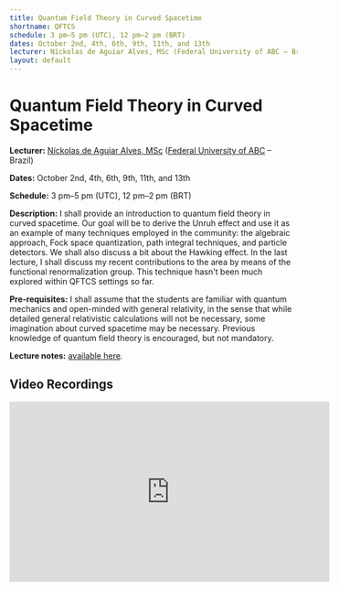 ```yaml
---
title: Quantum Field Theory in Curved Spacetime
shortname: QFTCS
schedule: 3 pm–5 pm (UTC), 12 pm–2 pm (BRT)
dates: October 2nd, 4th, 6th, 9th, 11th, and 13th
lecturer: Níckolas de Aguiar Alves, MSc (Federal University of ABC – Brazil)
layout: default
---
```


# Quantum Field Theory in Curved Spacetime

**Lecturer:** [Níckolas de Aguiar Alves, MSc](https://alves-nickolas.github.io/) ([Federal University of ABC](https://fisica.ufabc.edu.br/en/) – Brazil)

**Dates:** October 2nd, 4th, 6th, 9th, 11th, and 13th

**Schedule:** 3 pm–5 pm (UTC), 12 pm–2 pm (BRT)

**Description:** I shall provide an introduction to quantum field theory in curved spacetime. Our goal will be to derive the Unruh effect and use it as an example of many techniques employed in the community: the algebraic approach, Fock space quantization, path integral techniques, and particle detectors. We shall also discuss a bit about the Hawking effect. In the last lecture, I shall discuss my recent contributions to the area by means of the functional renormalization group. This technique hasn't been much explored within QFTCS settings so far. 

**Pre-requisites:** I shall assume that the students are familiar with quantum mechanics and open-minded with general relativity, in the sense that while detailed general relativistic calculations will not be necessary, some imagination about curved spacetime may be necessary. Previous knowledge of quantum field theory is encouraged, but not mandatory. 

**Lecture notes:** [available here](https://bht50.github.io/minicourses/QFTCS__An_Introduction.pdf).

## Video Recordings

<iframe width="560" height="315" src="https://www.youtube.com/embed/videoseries?si=biTOFaiiajVJ5y3J&amp;list=PLdMypOmT56qa4Hi_byAT5wc03tD2jPyoQ" title="YouTube video player" frameborder="0" allow="accelerometer; autoplay; clipboard-write; encrypted-media; gyroscope; picture-in-picture; web-share" allowfullscreen></iframe>
